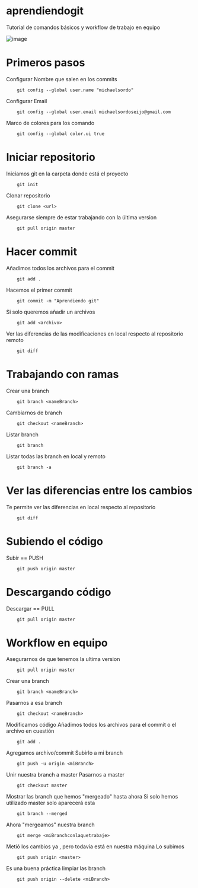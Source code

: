 # aprendiendogit

Tutorial de comandos básicos y workflow de trabajo en equipo

![image](https://user-images.githubusercontent.com/49002900/140984964-8beffbf0-d941-431a-8c71-46083a042aeb.png)


# Primeros pasos

Configurar Nombre que salen en los commits
```ssh
	git config --global user.name "michaelsordo"
```
Configurar Email
```ssh	
	git config --global user.email michaelsordoseijo@gmail.com
```
Marco de colores para los comando
```ssh
	git config --global color.ui true
```

# Iniciar repositorio

Iniciamos git en la carpeta donde está el proyecto
```ssh
	git init
```

Clonar repositorio
```ssh
	git clone <url>
```

Asegurarse siempre de estar trabajando con la última version
```ssh
	git pull origin master
```

# Hacer commit

Añadimos todos los archivos para el commit
```ssh
	git add .
```

Hacemos el primer commit
```ssh
	git commit -m "Aprendiendo git"
```

Si solo queremos añadir un archivos
```ssh
	git add <archivo>
```

Ver las diferencias de las modificaciones en local respecto al repositorio remoto
```ssh
	git diff 
```

# Trabajando con ramas

Crear una branch
```ssh
	git branch <nameBranch>
```

Cambiarnos de branch
```ssh
	git checkout <nameBranch>
```

Listar branch
```ssh
	git branch 
```
Listar todas las branch en local y remoto
```ssh
	git branch -a
```

# Ver las diferencias entre los cambios

Te permite ver las diferencias en local respecto al repositorio
```ssh
	git diff
```

# Subiendo el código

Subir == PUSH
```ssh
	git push origin master
```

# Descargando código

Descargar == PULL
```ssh
	git pull origin master
```


# Workflow en equipo

Asegurarnos de que tenemos la ultima version
```ssh
	git pull origin master
```

Crear una branch
```ssh
	git branch <nameBranch>
```
Pasarnos a esa branch
```ssh
	git checkout <nameBranch>
```
Modificamos código
Añadimos todos los archivos para el commit o el archivo en cuestión
```ssh
	git add .
```
Agregamos archivo/commit
Subirlo a mi branch 
```ssh
	git push -u origin <miBranch>
```
Unir nuestra branch a master
Pasarnos a master
```ssh
	git checkout master
```

Mostrar las branch que hemos "mergeado" hasta ahora
Si solo hemos utilizado master solo aparecerá esta
```ssh
	git branch --merged
```
Ahora "mergeamos" nuestra branch
```ssh
	git merge <miBranchconlaquetrabaje>
```
Metió los cambios ya , pero todavía está en nuestra máquina
Lo subimos
```ssh
	git push origin <master>
```
Es una buena práctica limpiar las branch
```ssh
	git push origin --delete <miBranch>
```

